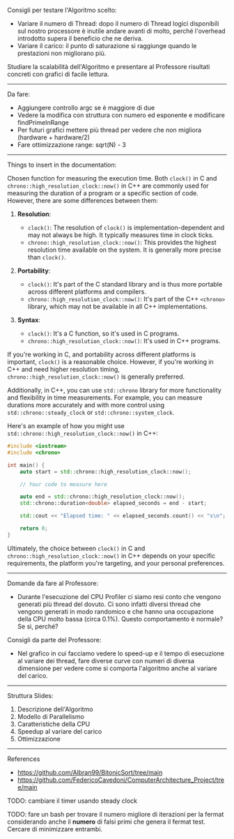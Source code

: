 Consigli per testare l'Algoritmo scelto:

- Variare il numero di Thread: dopo il numero di Thread logici disponibili sul nostro processore è inutile andare avanti di molto, perché l'overhead introdotto supera il beneficio che ne deriva.
- Variare il carico: il punto di saturazione si raggiunge quando le prestazioni non migliorano più.

Studiare la scalabilità dell'Algoritmo e presentare al Professore risultati concreti con grafici di facile lettura.

---

Da fare:

- Aggiungere controllo argc se è maggiore di due
- Vedere la modifica con struttura con numero ed esponente e modificare findPrimeInRange
- Per futuri grafici mettere più thread per vedere che non migliora (hardware + hardware/2)
- Fare ottimizzazione range: sqrt(N) - 3

--- 

Things to insert in the documentation:

Chosen function for measuring the execution time. Both `clock()` in C and `chrono::high_resolution_clock::now()` in C++ are commonly used for measuring the duration of a program or a specific section of code. However, there are some differences between them:

1. **Resolution**:
   - `clock()`: The resolution of `clock()` is implementation-dependent and may not always be high. It typically measures time in clock ticks.
   - `chrono::high_resolution_clock::now()`: This provides the highest resolution time available on the system. It is generally more precise than `clock()`.

2. **Portability**:
   - `clock()`: It's part of the C standard library and is thus more portable across different platforms and compilers.
   - `chrono::high_resolution_clock::now()`: It's part of the C++ `<chrono>` library, which may not be available in all C++ implementations.

3. **Syntax**:
   - `clock()`: It's a C function, so it's used in C programs.
   - `chrono::high_resolution_clock::now()`: It's used in C++ programs.

If you're working in C, and portability across different platforms is important, `clock()` is a reasonable choice. However, if you're working in C++ and need higher resolution timing, `chrono::high_resolution_clock::now()` is generally preferred.

Additionally, in C++, you can use `std::chrono` library for more functionality and flexibility in time measurements. For example, you can measure durations more accurately and with more control using `std::chrono::steady_clock` or `std::chrono::system_clock`.

Here's an example of how you might use `std::chrono::high_resolution_clock::now()` in C++:

```cpp
#include <iostream>
#include <chrono>

int main() {
    auto start = std::chrono::high_resolution_clock::now();

    // Your code to measure here

    auto end = std::chrono::high_resolution_clock::now();
    std::chrono::duration<double> elapsed_seconds = end - start;

    std::cout << "Elapsed time: " << elapsed_seconds.count() << "s\n";

    return 0;
}
```

Ultimately, the choice between `clock()` in C and `chrono::high_resolution_clock::now()` in C++ depends on your specific requirements, the platform you're targeting, and your personal preferences.

---

Domande da fare al Professore:

- Durante l'esecuzione del CPU Profiler ci siamo resi conto che vengono generati più thread del dovuto. Ci sono infatti diversi thread che vengono generati in modo randomico e che hanno una occupazione della CPU molto bassa (circa 0.1%). Questo comportamento è normale? Se sì, perché?

Consigli da parte del Professore:

- Nel grafico in cui facciamo vedere lo speed-up e il tempo di esecuzione al variare dei thread, fare diverse curve con numeri di diversa dimensione per vedere come si comporta l'algoritmo anche al variare del carico.

---

Struttura Slides:

1) Descrizione dell'Algoritmo
2) Modello di Parallelismo
3) Caratteristiche della CPU
4) Speedup al variare del carico
5) Ottimizzazione


---

References

- https://github.com/Albran99/BitonicSort/tree/main
- https://github.com/FedericoCavedoni/ComputerArchitecture_Project/tree/main


TODO: cambiare il timer usando steady clock

TODO: fare un bash per trovare il numero migliore di iterazioni per la fermat considerando anche il **numero** di falsi primi che genera il fermat test. Cercare di minimizzare entrambi.
